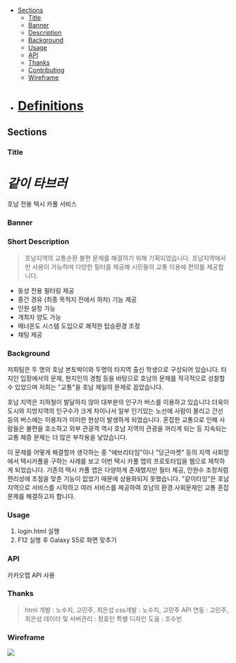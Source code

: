 - [Sections](#sections)
  - [Title](#title)
  - [Banner](#banner)
  - [Description](#short-description)
  - [Background](#background)
  - [Usage](#usage)
  - [API](#api)
  - [Thanks](#thanks)
  - [Contributing](#contributing)
  - [Wireframe](#Wireframe)
- # [Definitions](#definitions)

## Sections

### Title

# _같이 타브러_

호남 전용 택시 카풀 서비스

### Banner

### Short Description

> 호남지역의 교통순환 불편 문제를 해결하기 위해 기획되었습니다. 호남지역에서만 사용이 가능하며 다양한 필터를 제공해 시민들의 교통 이용에 편의를 제공합니다.

- 동성 전용 필터링 제공
- 중간 경유 (최종 목적지 전에서 하차) 기능 제공
- 인원 설정 가능
- 개최자 양도 가능
- 매너온도 시스템 도입으로 쾌적한 탑승환경 조정
- 채팅 제공

### Background

저희팀은 두 명의 호남 본토박이와 두명의 타지역 출신 학생으로 구성되어 있습니다. 타지인 입장에서의 문제, 현지인의 경험 등을 바탕으로 호남의 문제를 적극적으로 성찰할 수 있었으며 저희는 "교통"을 호남 제일의 문제로 꼽았습니다.

호남 지역은 지하철이 발달하지 않아 대부분의 인구가 버스를 이용하고 있습니다.더욱이 도시와 지방지역의 인구수가 크게 차이나서 일부 인기있는 노선에 사람이 몰리고 간선 등의 버스에는 이용자가 미미한 현상이 발생하게 되었습니다. 혼잡한 교통으로 인해 사람들은 불편을 호소하고 외부 관광객 역시 호남 지역의 관광을 꺼리게 되는 등 지속되는 교통 체증 문제는 더 많은 부작용을 낳았습니다.

이 문제를 어떻게 해결할까 생각하는 중 "에브리타임"이나 "당근마켓" 등의 지역 사회망에서 택시카풀을 구하는 사례를 보고 이번 택시 카풀 앱의 프로토타입을 웹으로 제작하게 되었습니다. 기존의 택시 카풀 앱은 다양하게 존재했지만 필터 제공, 인원수 조정처럼 편리성에 초점을 맞춘 기능이 없었기 때문에 상용화되지 못했습니다. "같이타잉"은 호남지역으로 서비스를 시작하고 여러 서비스를 제공하여 호남의 환경.사회문제인 교통 혼잡 문제를 해결하고자 합니다.

### Usage

1. login.html 실행
2. F12 실행 후 Galaxy S5로 화면 맞추기

### API

카카오맵 API 사용

### Thanks

> html 개발 : 노수지, 고민주, 최은성
> css개발 : 노수지, 고민주
> API 연동 : 고민주, 최은성
> 데이터 및 서버관리 : 정효인
> 특별 디자인 도움 : 조수빈

### Wireframe

<img src="exampleimage/wireframe.jgp">

